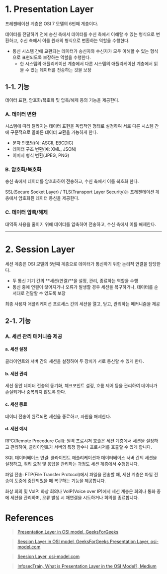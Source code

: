 # 1. Presentation Layer

프레젠테이션 계층은 OSI 7 모델의 6번째 계층이다.

데이터를 전달하기 전에 송신 측에서 데이터를 수신 측에서 이해할 수 있는 형식으로 변환하고, 수신 측에서 이를 원래의 형식으로 변환하는 역할을 수행한다.

- 통신 시스템 간에 교환되는 데이터가 송신자와 수신자가 모두 이해할 수 있는 형식으로 표현되도록 보장하는 역할을 수행한다.
  - 한 시스템의 애플리케이션 계층에서 다른 시스템의 애플리케이션 계층에서 읽을 수 있는 데이터를 전송하는 것을 보장



## 1-1. 기능
데이터 표현, 암호화/복호화 및 압축/해제 등의 기능을 제공한다.

### A. 데이터 변환

시스템에 따라 달라지는 데이터 표현을 독립적인 형태로 설정하여 서로 다른 시스템 간에 구문적으로 올바른 데이터 교환을 가능하게 한다.
- 문자 인코딩(예: ASCII, EBCDIC)
- 데이터 구조 변환(예: XML, JSON)
- 이미지 형식 변환(JPEG, PNG)

### B. 암호화/복호화
송신 측에서 데이터를 암호화하여 전송하고, 수신 측에서 이를 복호화 한다.

 SSL(Secure Socket Layer) / TLS(Transport Layer Security)는 프레젠테이션 계층에서 암호화된 데이터 통신을 제공한다.

### C. 데이터 압축/해제
대역폭 사용을 줄이기 위해 데이터를 압축하여 전송하고, 수신 측에서 이를 해제한다.

---

# 2. Session Layer

세션 계층은 OSI 모델의 5번째 계층으로 데이터가 통신하기 위한 논리적 연결을 담당한다.

- 두 통신 기기 간의 **세션(연결)**을 설정, 관리, 종료하는 역할을 수행
- 통신 중에 연결이 끊어지거나 오류가 발생할 경우 세션을 복구하거나, 데이터를 순서대로 전달할 수 있도록 보장

최종 사용자 애플리케이션 프로세스 간의 세션을 열고, 닫고, 관리하는 메커니즘을 제공

## 2-1. 기능
### A. 세션 관리 매커니즘 제공
#### a. 세션 설정
클라이언트와 서버 간의 세션을 설정하여 두 장치가 서로 통신할 수 있게 한다.

#### b. 세션 관리
세션 동안 데이터 전송의 동기화, 체크포인트 설정, 흐름 제어 등을 관리하여 데이터가 손실되거나 중복되지 않도록 한다.

#### c. 세션 종료
데이터 전송이 완료되면 세션을 종료하고, 자원을 해제한다.

#### d. 세션 예시
RPC(Remote Procedure Call): 원격 프로시저 호출은 세션 계층에서 세션을 설정하고 관리하여, 클라이언트가 서버의 특정 함수나 프로시저를 호출할 수 있게 합니다.

SQL 데이터베이스 연결: 클라이언트 애플리케이션과 데이터베이스 서버 간의 세션을 설정하고, 쿼리 요청 및 응답을 관리하는 과정도 세션 계층에서 수행됩니다.

파일 전송: FTP(File Transfer Protocol)에서 파일을 전송할 때, 세션 계층은 파일 전송이 도중에 중단되었을 때 복구하는 기능을 제공합니다.

화상 회의 및 VoIP: 화상 회의나 VoIP(Voice over IP)에서 세션 계층은 회의나 통화 중에 세션을 관리하며, 오류 발생 시 재연결을 시도하거나 회의를 종료합니다.

# References
> [Presentation Layer in OSI model, GeeksForGeeks](https://www.geeksforgeeks.org/presentation-layer-in-osi-model/)

> [Session Layer in OSI model, GeeksForGeeks
](https://www.geeksforgeeks.org/session-layer-in-osi-model/) [Presentation Layer, osi-model.com](https://osi-model.com/presentation-layer/)

> [Seesion Layer, osi-model.com](https://osi-model.com/session-layer/)

> [InfosecTrain, What is Presentation Layer in the OSI Model?, Medium](https://medium.com/@Infosec-Train/what-is-presentation-layer-in-the-osi-model-4f587383fec0)

